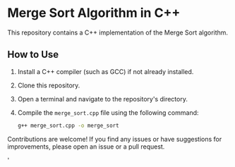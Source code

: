 # Merge Sort Algorithm in C++

This repository contains a C++ implementation of the Merge Sort algorithm.

## How to Use

1. Install a C++ compiler (such as GCC) if not already installed.
2. Clone this repository.
3. Open a terminal and navigate to the repository's directory.
4. Compile the `merge_sort.cpp` file using the following command:

   ```bash
   g++ merge_sort.cpp -o merge_sort
   
Contributions are welcome! If you find any issues or have suggestions for improvements, please open an issue or a pull request.

'
